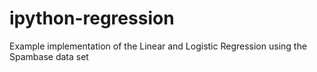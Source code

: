 # ipython-regression
Example implementation of the Linear and Logistic Regression using the Spambase data set
